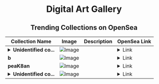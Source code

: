 <div align="center">

# Digital Art Gallery

## Trending Collections on OpenSea

| Collection Name                       | Image                                                                                     | Description                       | OpenSea Link                                                                                          |
|---------------------------------------|-------------------------------------------------------------------------------------------|-----------------------------------|--------------------------------------------------------------------------------------------------------|
| **<details><summary>Unidentified co...</summary>Unidentified contract d5eb545b-6269-4de1-b0b3-ceba01ea4db3</details>** | ![Image](https://i.seadn.io/s/raw/files/654b7e9c6f93abe8d20f6c1ead4af558.png?w=500&auto=format?w=200&auto=format) |  | <details><summary>Link</summary>[Unidentified contract d5eb545b-6269-4de1-b0b3-ceba01ea4db3](https://opensea.io/collection/unidentified-contract-d5eb545b-6269-4de1-b0b3-ceba)</details> |
| **b** | ![Image](https://i.seadn.io/s/raw/files/60425129d8b9674a48735150e2622dcb.jpg?w=500&auto=format?w=200&auto=format) |  | <details><summary>Link</summary>[b](https://opensea.io/collection/b-18223)</details> |
| **peaK8an** | ![Image](https://i.seadn.io/s/raw/files/a65266f57bcacbde9fd0f9e18bb3f510.png?w=500&auto=format?w=200&auto=format) |  | <details><summary>Link</summary>[peaK8an](https://opensea.io/collection/peak8an)</details> |
| **<details><summary>Unidentified co...</summary>Unidentified contract b7209b6c-86a6-4924-a3fb-effeb5feed2c</details>** | ![Image](https://i.seadn.io/s/raw/files/654b7e9c6f93abe8d20f6c1ead4af558.png?w=500&auto=format?w=200&auto=format) |  | <details><summary>Link</summary>[Unidentified contract b7209b6c-86a6-4924-a3fb-effeb5feed2c](https://opensea.io/collection/unidentified-contract-b7209b6c-86a6-4924-a3fb-effe)</details> |

</div>